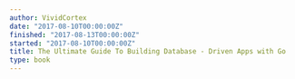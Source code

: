```yaml
---
author: VividCortex
date: "2017-08-10T00:00:00Z"
finished: "2017-08-13T00:00:00Z"
started: "2017-08-10T00:00:00Z"
title: The Ultimate Guide To Building Database - Driven Apps with Go
type: book
---
```

